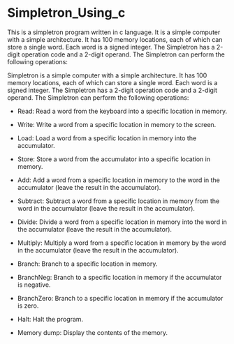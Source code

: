 # Simpletron_Using_c

This is a simpletron program written in c language. It is a simple computer with a simple architecture. It has 100 memory locations, each of which can store a single word. Each word is a signed integer. The Simpletron has a 2-digit operation code and a 2-digit operand. The Simpletron can perform the following operations:

Simpletron is a simple computer with a simple architecture. It has 100 memory locations, each of which can store a single word. Each word is a signed integer. The Simpletron has a 2-digit operation code and a 2-digit operand. The Simpletron can perform the following operations:

- Read: Read a word from the keyboard into a specific location in memory.

- Write: Write a word from a specific location in memory to the screen.
- Load: Load a word from a specific location in memory into the accumulator.
- Store: Store a word from the accumulator into a specific location in memory.
- Add: Add a word from a specific location in memory to the word in the accumulator (leave the result in the accumulator).
- Subtract: Subtract a word from a specific location in memory from the word in the accumulator (leave the result in the accumulator).
- Divide: Divide a word from a specific location in memory into the word in the accumulator (leave the result in the accumulator).
- Multiply: Multiply a word from a specific location in memory by the word in the accumulator (leave the result in the accumulator).
- Branch: Branch to a specific location in memory.
- BranchNeg: Branch to a specific location in memory if the accumulator is negative.
- BranchZero: Branch to a specific location in memory if the accumulator is zero.
- Halt: Halt the program.
- Memory dump: Display the contents of the memory.

